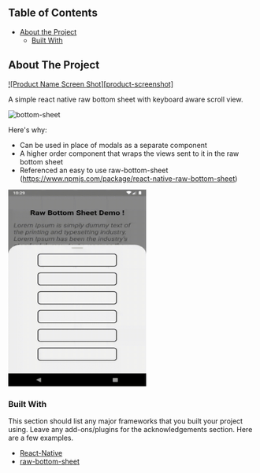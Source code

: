 
<!-- PROJECT SHIELDS -->
<!--
*** I'm using markdown "reference style" links for readability.
*** Reference links are enclosed in brackets [ ] instead of parentheses ( ).
*** See the bottom of this document for the declaration of the reference variables
*** for contributors-url, forks-url, etc. This is an optional, concise syntax you may use.
*** https://www.markdownguide.org/basic-syntax/#reference-style-links
-->


<!-- TABLE OF CONTENTS -->
## Table of Contents

* [About the Project](#about-the-project)
  * [Built With](#built-with)


<!-- ABOUT THE PROJECT -->
## About The Project

[![Product Name Screen Shot][product-screenshot]](https://example.com)

A simple react native raw bottom sheet with keyboard aware scroll view.

<img alt="bottom-sheet" src="./gifs/raw-bottom-sheet-demo.gif" width="280" height="400" />

Here's why:
* Can be used in place of modals as a separate component
* A higher order component that wraps the views sent to it in the raw bottom sheet
* Referenced an easy to use raw-bottom-sheet (https://www.npmjs.com/package/react-native-raw-bottom-sheet)

<img alt="closing-view" src="./gifs/closing.gif" width="280" height="400" />

### Built With
This section should list any major frameworks that you built your project using. Leave any add-ons/plugins for the acknowledgements section. Here are a few examples.
* [React-Native](https://reactnative.dev/)
* [raw-bottom-sheet](https://github.com/nysamnang/react-native-raw-bottom-sheet)

